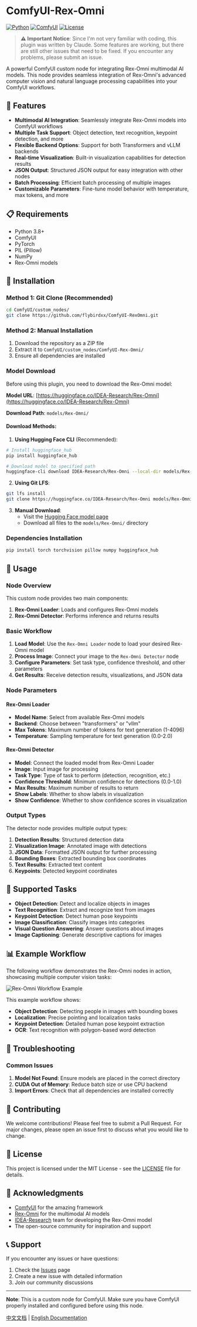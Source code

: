# ComfyUI-Rex-Omni

[![Python](https://img.shields.io/badge/Python-3.8+-blue.svg)](https://www.python.org/downloads/)
[![ComfyUI](https://img.shields.io/badge/ComfyUI-Custom%20Node-green.svg)](https://github.com/comfyanonymous/ComfyUI)
[![License](https://img.shields.io/badge/License-MIT-yellow.svg)](LICENSE)

> **⚠️ Important Notice**: Since I'm not very familiar with coding, this plugin was written by Claude. Some features are working, but there are still other issues that need to be fixed. If you encounter any problems, please submit an issue.

A powerful ComfyUI custom node for integrating Rex-Omni multimodal AI models. This node provides seamless integration of Rex-Omni's advanced computer vision and natural language processing capabilities into your ComfyUI workflows.

## 🌟 Features

- **Multimodal AI Integration**: Seamlessly integrate Rex-Omni models into ComfyUI workflows
- **Multiple Task Support**: Object detection, text recognition, keypoint detection, and more
- **Flexible Backend Options**: Support for both Transformers and vLLM backends
- **Real-time Visualization**: Built-in visualization capabilities for detection results
- **JSON Output**: Structured JSON output for easy integration with other nodes
- **Batch Processing**: Efficient batch processing of multiple images
- **Customizable Parameters**: Fine-tune model behavior with temperature, max tokens, and more

## 📋 Requirements

- Python 3.8+
- ComfyUI
- PyTorch
- PIL (Pillow)
- NumPy
- Rex-Omni models

## 🚀 Installation

### Method 1: Git Clone (Recommended)

```bash
cd ComfyUI/custom_nodes/
git clone https://github.com/flybirdxx/ComfyUI-RexOmni.git
```

### Method 2: Manual Installation

1. Download the repository as a ZIP file
2. Extract it to `ComfyUI/custom_nodes/ComfyUI-Rex-Omni/`
3. Ensure all dependencies are installed

### Model Download

Before using this plugin, you need to download the Rex-Omni model:

**Model URL**: [https://huggingface.co/IDEA-Research/Rex-Omni](https://huggingface.co/IDEA-Research/Rex-Omni)

**Download Path**: `models/Rex-Omni/`

#### Download Methods:

1. **Using Hugging Face CLI** (Recommended):
```bash
# Install huggingface_hub
pip install huggingface_hub

# Download model to specified path
huggingface-cli download IDEA-Research/Rex-Omni --local-dir models/Rex-Omni
```

2. **Using Git LFS**:
```bash
git lfs install
git clone https://huggingface.co/IDEA-Research/Rex-Omni models/Rex-Omni
```

3. **Manual Download**:
   - Visit the [Hugging Face model page](https://huggingface.co/IDEA-Research/Rex-Omni)
   - Download all files to the `models/Rex-Omni/` directory

### Dependencies Installation

```bash
pip install torch torchvision pillow numpy huggingface_hub
```

## 📖 Usage

### Node Overview

This custom node provides two main components:

1. **Rex-Omni Loader**: Loads and configures Rex-Omni models
2. **Rex-Omni Detector**: Performs inference and returns results

### Basic Workflow

1. **Load Model**: Use the `Rex-Omni Loader` node to load your desired Rex-Omni model
2. **Process Image**: Connect your image to the `Rex-Omni Detector` node
3. **Configure Parameters**: Set task type, confidence threshold, and other parameters
4. **Get Results**: Receive detection results, visualizations, and JSON data

### Node Parameters

#### Rex-Omni Loader
- **Model Name**: Select from available Rex-Omni models
- **Backend**: Choose between "transformers" or "vllm"
- **Max Tokens**: Maximum number of tokens for text generation (1-4096)
- **Temperature**: Sampling temperature for text generation (0.0-2.0)

#### Rex-Omni Detector
- **Model**: Connect the loaded model from Rex-Omni Loader
- **Image**: Input image for processing
- **Task Type**: Type of task to perform (detection, recognition, etc.)
- **Confidence Threshold**: Minimum confidence for detections (0.0-1.0)
- **Max Results**: Maximum number of results to return
- **Show Labels**: Whether to show labels in visualization
- **Show Confidence**: Whether to show confidence scores in visualization

### Output Types

The detector node provides multiple output types:

1. **Detection Results**: Structured detection data
2. **Visualization Image**: Annotated image with detections
3. **JSON Data**: Formatted JSON output for further processing
4. **Bounding Boxes**: Extracted bounding box coordinates
5. **Text Results**: Extracted text content
6. **Keypoints**: Detected keypoint coordinates

## 🎯 Supported Tasks

- **Object Detection**: Detect and localize objects in images
- **Text Recognition**: Extract and recognize text from images
- **Keypoint Detection**: Detect human pose keypoints
- **Image Classification**: Classify images into categories
- **Visual Question Answering**: Answer questions about images
- **Image Captioning**: Generate descriptive captions for images

## 📊 Example Workflow

The following workflow demonstrates the Rex-Omni nodes in action, showcasing multiple computer vision tasks:

![Rex-Omni Workflow Example](example_workflow/workflow.png)

This example workflow shows:
- **Object Detection**: Detecting people in images with bounding boxes
- **Localization**: Precise pointing and localization tasks
- **Keypoint Detection**: Detailed human pose keypoint extraction
- **OCR**: Text recognition with polygon-based word detection

## 🐛 Troubleshooting

### Common Issues

1. **Model Not Found**: Ensure models are placed in the correct directory
2. **CUDA Out of Memory**: Reduce batch size or use CPU backend
3. **Import Errors**: Check that all dependencies are installed correctly

## 🤝 Contributing

We welcome contributions! Please feel free to submit a Pull Request. For major changes, please open an issue first to discuss what you would like to change.

## 📄 License

This project is licensed under the MIT License - see the [LICENSE](LICENSE) file for details.

## 🙏 Acknowledgments

- [ComfyUI](https://github.com/comfyanonymous/ComfyUI) for the amazing framework
- [Rex-Omni](https://huggingface.co/IDEA-Research/Rex-Omni) for the multimodal AI models
- [IDEA-Research](https://huggingface.co/IDEA-Research) team for developing the Rex-Omni model
- The open-source community for inspiration and support

## 📞 Support

If you encounter any issues or have questions:

1. Check the [Issues](https://github.com/flybirdxx/ComfyUI-RexOmni/issues) page
2. Create a new issue with detailed information
3. Join our community discussions

---

**Note**: This is a custom node for ComfyUI. Make sure you have ComfyUI properly installed and configured before using this node.

[中文文档](README_CN.md) | [English Documentation](README.md)
